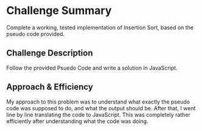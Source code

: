 # Challenge Summary
Complete a working, tested implementation of Insertion Sort, based on the pseudo code provided.

## Challenge Description
Follow the provided Psuedo Code and write a solution in JavaScript. 
<!-- InsertionSort(int[] arr)
  
    FOR i = 1 to arr.length
    
      int j <-- i - 1
      int temp <-- arr[i]
      
      WHILE j >= 0 AND temp < arr[j]
        arr[j + 1] <-- arr[j]
        j <-- j - 1
        
      arr[j + 1] <-- temp -->

## Approach & Efficiency
My approach to this problem was to understand what exactly the pseudo code was supposed to do, and what the output should be. After that, I went line by line translating the code to JavaScript. This was completely rather efficiently after understanding what the code was doing.


